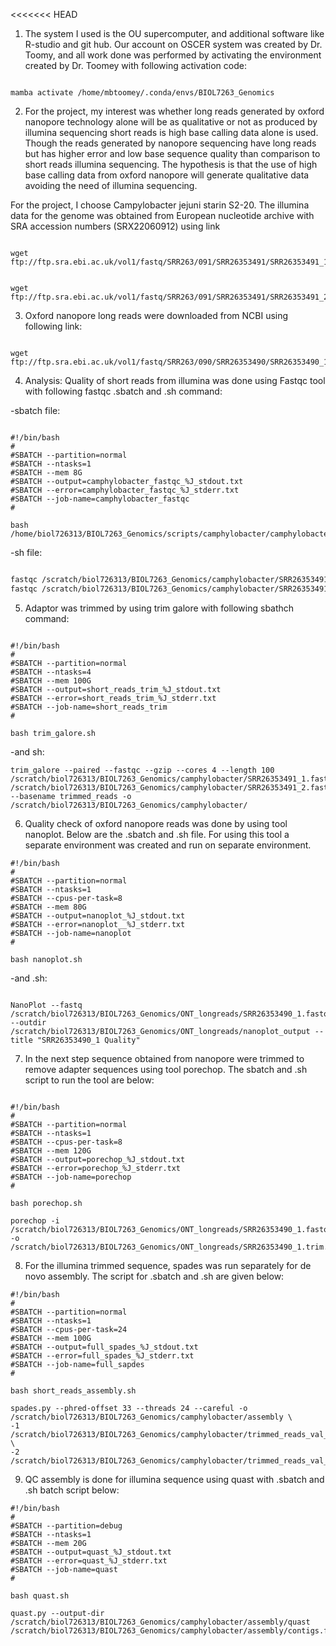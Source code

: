 <<<<<<< HEAD
1. The system I used is the OU supercomputer, and additional software like R-studio and git hub. Our account on OSCER system was created by Dr. Toomy, and all work done was performed by activating the environment created by Dr. Toomey with following activation code:

```bach 

mamba activate /home/mbtoomey/.conda/envs/BIOL7263_Genomics
```

2. For the project, my interest was whether long reads generated by oxford nanopore technology alone will be as qualitative or not as produced by illumina sequencing short reads is high base calling data alone is used. Though the reads generated by nanopore sequencing have long reads but has higher error and low base sequence quality than comparison to short reads illumina sequencing. The hypothesis is that the use of high base calling data from oxford nanopore will generate qualitative data avoiding the need of illumina sequencing.  

For the project, I choose Campylobacter jejuni starin S2-20. The illumina data for the genome was obtained from European nucleotide archive with SRA accession numbers (SRX22060912) using link 

```bach

wget ftp://ftp.sra.ebi.ac.uk/vol1/fastq/SRR263/091/SRR26353491/SRR26353491_1.fastq.gz


wget  ftp://ftp.sra.ebi.ac.uk/vol1/fastq/SRR263/091/SRR26353491/SRR26353491_2.fastq.gz
```



3. Oxford nanopore long reads were downloaded from NCBI using following link:

```bach

wget ftp://ftp.sra.ebi.ac.uk/vol1/fastq/SRR263/090/SRR26353490/SRR26353490_1.fastq.gz
```



4. Analysis: Quality of short reads from illumina was done using Fastqc tool with following fastqc .sbatch and .sh command:

-sbatch file:

```bach

#!/bin/bash
#
#SBATCH --partition=normal
#SBATCH --ntasks=1
#SBATCH --mem 8G
#SBATCH --output=camphylobacter_fastqc_%J_stdout.txt
#SBATCH --error=camphylobacter_fastqc_%J_stderr.txt
#SBATCH --job-name=camphylobacter_fastqc
# 

bash /home/biol726313/BIOL7263_Genomics/scripts/camphylobacter/camphylobacter_fastqc.sh
```


-sh file:

```bash

fastqc /scratch/biol726313/BIOL7263_Genomics/camphylobacter/SRR26353491_1.fastq.gz -o /scratch/biol726313/BIOL7263_Genomics/camphylobacterfastqc_output/
fastqc /scratch/biol726313/BIOL7263_Genomics/camphylobacter/SRR26353491_2.fastq.gz -o /scratch/biol726313/BIOL7263_Genomics/camphylobacterfastqc_output/
```

5. Adaptor was trimmed by using trim galore with following sbathch command:

```bach

#!/bin/bash
#
#SBATCH --partition=normal
#SBATCH --ntasks=4
#SBATCH --mem 100G
#SBATCH --output=short_reads_trim_%J_stdout.txt
#SBATCH --error=short_reads_trim_%J_stderr.txt
#SBATCH --job-name=short_reads_trim
# 

bash trim_galore.sh

```

-and sh: 
```bach 
trim_galore --paired --fastqc --gzip --cores 4 --length 100 /scratch/biol726313/BIOL7263_Genomics/camphylobacter/SRR26353491_1.fastq.gz /scratch/biol726313/BIOL7263_Genomics/camphylobacter/SRR26353491_2.fastq.gz --basename trimmed_reads -o /scratch/biol726313/BIOL7263_Genomics/camphylobacter/
```

6. Quality check of oxford nanopore reads was done by using tool nanoplot. Below are the .sbatch and .sh file. For using this tool a separate environment was created and run on separate environment.

```bach
#!/bin/bash
#
#SBATCH --partition=normal
#SBATCH --ntasks=1
#SBATCH --cpus-per-task=8
#SBATCH --mem 80G
#SBATCH --output=nanoplot_%J_stdout.txt
#SBATCH --error=nanoplot__%J_stderr.txt
#SBATCH --job-name=nanoplot
# 

bash nanoplot.sh

```

-and .sh:
```bach

NanoPlot --fastq /scratch/biol726313/BIOL7263_Genomics/ONT_longreads/SRR26353490_1.fastq.gz --outdir /scratch/biol726313/BIOL7263_Genomics/ONT_longreads/nanoplot_output --title "SRR26353490_1 Quality"
```
7. In the next step sequence obtained from nanopore were trimmed to remove adapter sequences using tool porechop. The sbatch and .sh script to run the tool are below:
```bach

#!/bin/bash
#
#SBATCH --partition=normal
#SBATCH --ntasks=1
#SBATCH --cpus-per-task=8
#SBATCH --mem 120G
#SBATCH --output=porechop_%J_stdout.txt
#SBATCH --error=porechop_%J_stderr.txt
#SBATCH --job-name=porechop
# 

bash porechop.sh
```

```bach
porechop -i /scratch/biol726313/BIOL7263_Genomics/ONT_longreads/SRR26353490_1.fastq.gz -o /scratch/biol726313/BIOL7263_Genomics/ONT_longreads/SRR26353490_1.trim.fastq.gz
```
8. For the illumina trimmed sequence, spades was run separately for de novo assembly. The script for .sbatch and .sh are given below:

```bach
#!/bin/bash
#
#SBATCH --partition=normal
#SBATCH --ntasks=1
#SBATCH --cpus-per-task=24
#SBATCH --mem 100G
#SBATCH --output=full_spades_%J_stdout.txt
#SBATCH --error=full_spades_%J_stderr.txt
#SBATCH --job-name=full_sapdes
# 

bash short_reads_assembly.sh
```
```bach
spades.py --phred-offset 33 --threads 24 --careful -o /scratch/biol726313/BIOL7263_Genomics/camphylobacter/assembly \
-1 /scratch/biol726313/BIOL7263_Genomics/camphylobacter/trimmed_reads_val_1.fq.gz \
-2 /scratch/biol726313/BIOL7263_Genomics/camphylobacter/trimmed_reads_val_2.fq.gz
```
9. QC assembly is done for illumina sequence using quast with .sbatch and .sh batch script below:

```bach
#!/bin/bash
#
#SBATCH --partition=debug
#SBATCH --ntasks=1
#SBATCH --mem 20G
#SBATCH --output=quast_%J_stdout.txt
#SBATCH --error=quast_%J_stderr.txt
#SBATCH --job-name=quast
# 

bash quast.sh

```
```bach
quast.py --output-dir /scratch/biol726313/BIOL7263_Genomics/camphylobacter/assembly/quast /scratch/biol726313/BIOL7263_Genomics/camphylobacter/assembly/contigs.fasta
```

